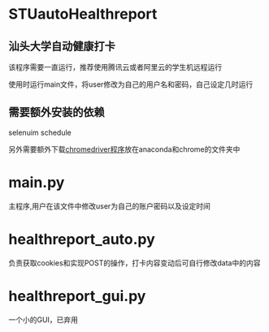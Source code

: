 # STUautoHealthreport
## 汕头大学自动健康打卡 
该程序需要一直运行，推荐使用腾讯云或者阿里云的学生机远程运行

使用时运行main文件，将user修改为自己的用户名和密码，自己设定几时运行

## 需要额外安装的依赖
selenuim
schedule

另外需要额外下载[chromedriver程序](https://chromedriver.chromium.org/)放在anaconda和chrome的文件夹中


# main.py
主程序,用户在该文件中修改user为自己的账户密码以及设定时间

# healthreport_auto.py 
负责获取cookies和实现POST的操作，打卡内容变动后可自行修改data中的内容
# healthreport_gui.py
一个小的GUI，已弃用

